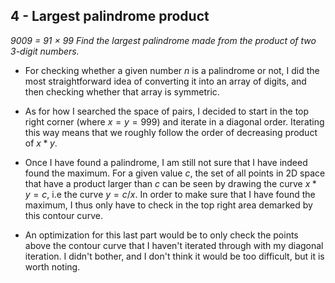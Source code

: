 ## 4 - Largest palindrome product
_9009 = 91 × 99
Find the largest palindrome made from the product of two 3-digit numbers._

- For checking whether a given number $n$ is a palindrome or not, I did the most straightforward idea of converting it into an array of digits, and then checking whether that array is symmetric.

- As for how I searched the space of pairs, I decided to start in the top right corner (where $x = y = 999$) and iterate in a diagonal order. Iterating this way means that we roughly follow the order of decreasing product of $x * y$.
- Once I have found a palindrome, I am still not sure that I have indeed found the maximum. For a given value $c$, the set of all points in 2D space that have a product larger than $c$ can be seen by drawing the curve $x * y = c$, i.e the curve $y = c / x$. In order to make sure that I have found the maximum, I thus only have to check in the top right area demarked by this contour curve.
- An optimization for this last part would be to only check the points above the contour curve that I haven't iterated through with my diagonal iteration. I didn't bother, and I don't think it would be too difficult, but it is worth noting.
